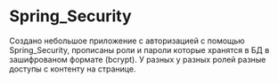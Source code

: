 # Spring_Security
Создано небольшое приложение с авторизацией с помощью Spring_Security, прописаны роли и пароли которые хранятся в БД в зашифрованом формате (bcrypt). У разных у разных ролей разные доступы с контенту на странице.
